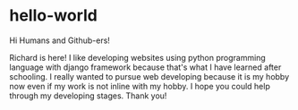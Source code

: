 # hello-world

Hi Humans and Github-ers!

Richard is here!  I like developing websites using python programming language with django framework because that's what I have learned after schooling.  I really wanted to pursue web developing because it is my hobby now even if my work is not inline with my hobby.  I hope you could help through my developing stages. Thank you!
